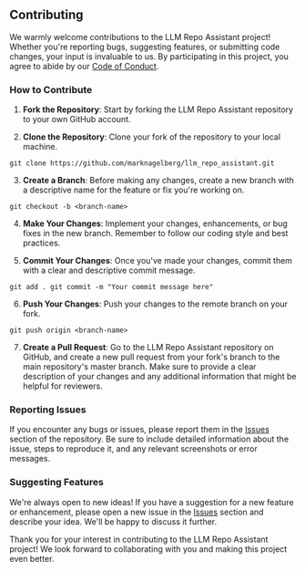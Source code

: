 ## Contributing

We warmly welcome contributions to the LLM Repo Assistant project! Whether you're reporting bugs, suggesting features, or submitting code changes, your input is invaluable to us. By participating in this project, you agree to abide by our [Code of Conduct](CODE_OF_CONDUCT.md).

### How to Contribute

1. **Fork the Repository**: Start by forking the LLM Repo Assistant repository to your own GitHub account.

2. **Clone the Repository**: Clone your fork of the repository to your local machine.

`git clone https://github.com/marknagelberg/llm_repo_assistant.git`

3. **Create a Branch**: Before making any changes, create a new branch with a descriptive name for the feature or fix you're working on.

`git checkout -b <branch-name>`

4. **Make Your Changes**: Implement your changes, enhancements, or bug fixes in the new branch. Remember to follow our coding style and best practices.

5. **Commit Your Changes**: Once you've made your changes, commit them with a clear and descriptive commit message.

`git add .
git commit -m "Your commit message here"`

6. **Push Your Changes**: Push your changes to the remote branch on your fork.

`git push origin <branch-name>`

7. **Create a Pull Request**: Go to the LLM Repo Assistant repository on GitHub, and create a new pull request from your fork's branch to the main repository's master branch. Make sure to provide a clear description of your changes and any additional information that might be helpful for reviewers.

### Reporting Issues

If you encounter any bugs or issues, please report them in the [Issues](https://github.com/your_username/llm-repo-assistant/issues) section of the repository. Be sure to include detailed information about the issue, steps to reproduce it, and any relevant screenshots or error messages.

### Suggesting Features

We're always open to new ideas! If you have a suggestion for a new feature or enhancement, please open a new issue in the [Issues](https://github.com/your_username/llm-repo-assistant/issues) section and describe your idea. We'll be happy to discuss it further.

Thank you for your interest in contributing to the LLM Repo Assistant project! We look forward to collaborating with you and making this project even better.

